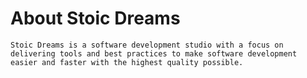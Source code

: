 # About Stoic Dreams

```section
Stoic Dreams is a software development studio with a focus on delivering tools and best practices to make software development easier and faster with the highest quality possible.
```

